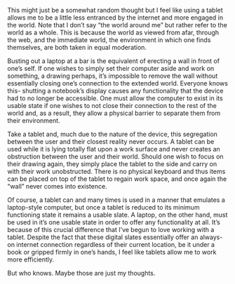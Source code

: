 This might just be a somewhat random thought but I feel like using a tablet allows me to be a little less entranced by the internet and more engaged in the world. Note that I don’t say “the world around me” but rather refer to the world as a whole. This is because the world as viewed from afar, through the web, and the immediate world, the environment in which one finds themselves, are both taken in equal moderation.

Busting out a laptop at a bar is the equivalent of erecting a wall in front of one’s self. If one wishes to simply set their computer aside and work on something, a drawing perhaps, it’s impossible to remove the wall without essentially closing one’s connection to the extended world. Everyone knows this- shutting a notebook’s display causes any functionality that the device had to no longer be accessible. One must allow the computer to exist in its usable state if one wishes to not close their connection to the rest of the world and, as a result, they allow a physical barrier to separate them from their environment.

Take a tablet and, much due to the nature of the device, this segregation between the user and their closest reality never occurs. A tablet can be used while it is lying totally flat upon a work surface and never creates an obstruction between the user and their world. Should one wish to focus on their drawing again, they simply place the tablet to the side and carry on with their work unobstructed. There is no physical keyboard and thus items can be placed on top of the tablet to regain work space, and once again the “wall” never comes into existence.

Of course, a tablet can and many times is used in a manner that emulates a laptop-style computer, but once a tablet is reduced to its minimum functioning state it remains a usable slate. A laptop, on the other hand, must be used in it’s one usable state in order to offer any functionality at all. It’s because of this crucial difference that I’ve begun to love working with a tablet. Despite the fact that these digital slates essentially offer an always-on internet connection regardless of their current location, be it under a book or gripped firmly in one’s hands, I feel like tablets allow me to work more efficiently.

But who knows. Maybe those are just my thoughts.